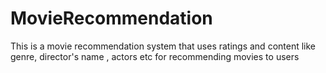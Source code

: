 # MovieRecommendation
This is a movie recommendation system that uses ratings and content like genre, director's name , actors etc for recommending movies to users
